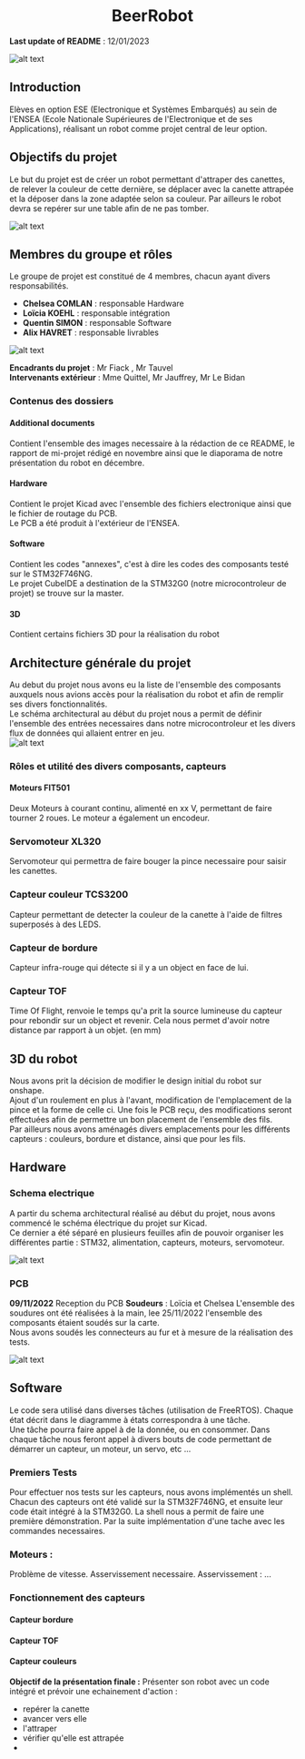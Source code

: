 # <div align="center">BeerRobot</div> 
__Last update of README__ : 12/01/2023


![alt text](Additional_documents/robot_schema.JPG)


## Introduction
Elèves en option ESE (Electronique et Systèmes Embarqués) au sein de l'ENSEA (Ecole Nationale Supérieures de l'Electronique et de ses Applications), réalisant un robot comme projet central de leur option.  

## Objectifs du projet
Le but du projet est de créer un robot permettant d'attraper des canettes, de relever la couleur de cette dernière, se déplacer avec la canette attrapée et la déposer dans la zone adaptée selon sa couleur. Par ailleurs le robot devra se repérer sur une table afin de ne pas tomber.   


![alt text](Additional_documents/fonctionnalites_robot_schema.png)


## Membres du groupe et rôles
Le groupe de projet est constitué de 4 membres, chacun ayant divers responsabilités.  
- __Chelsea COMLAN__ : responsable Hardware
- __Loïcia KOEHL__ : responsable intégration
- __Quentin SIMON__ : responsable Software
- __Alix HAVRET__ : responsable livrables


![alt text](Additional_documents/gantt.JPG)

__Encadrants du projet__ : Mr Fiack , Mr Tauvel  
__Intervenants extérieur__ : Mme Quittel, Mr Jauffrey, Mr Le Bidan  

### Contenus des dossiers
  #### Additional documents
Contient l'ensemble des images necessaire à la rédaction de ce README, le rapport de mi-projet rédigé en novembre ainsi que le diaporama de notre présentation du robot en décembre.   

  #### Hardware
Contient le projet Kicad avec l'ensemble des fichiers electronique ainsi que le fichier de routage du PCB.  
Le PCB a été produit à l'extérieur de l'ENSEA.  

  #### Software 
Contient les codes "annexes", c'est à dire les codes des composants testé sur le STM32F746NG.  
Le projet CubeIDE a destination de la STM32G0 (notre microcontroleur de projet) se trouve sur la master. 

  #### 3D 
  Contient certains fichiers 3D pour la réalisation du robot

## Architecture générale du projet

Au debut du projet nous avons eu la liste de l'ensemble des composants auxquels nous avions accès pour la réalisation du robot et afin de remplir ses divers fonctionnalités.   
Le schéma architectural au début du projet nous a permit de définir l'ensemble des entrées necessaires dans notre microcontroleur et les divers flux de données qui allaient entrer en jeu.  
![alt text](Additional_documents/schema_architectural.png)

### Rôles et utilité des divers composants, capteurs 
#### Moteurs FIT501
Deux Moteurs à courant continu, alimenté en xx V, permettant de faire tourner 2 roues. Le moteur a également un encodeur.  

### Servomoteur XL320
Servomoteur qui permettra de faire bouger la pince necessaire pour saisir les canettes.

### Capteur couleur TCS3200
Capteur permettant de detecter la couleur de la canette à l'aide de filtres superposés à des LEDS.

### Capteur de bordure 
Capteur infra-rouge qui détecte si il y a un object en face de lui.

### Capteur TOF 
Time Of Flight, renvoie le temps qu'a prit la source lumineuse du capteur pour rebondir sur un object et revenir. Cela nous permet d'avoir notre distance par rapport à un objet. (en mm)


## 3D du robot 
Nous avons prit la décision de modifier le design initial du robot sur onshape.  
Ajout d'un roulement en plus à l'avant, modification de l'emplacement de la pince et la forme de celle ci. Une fois le PCB reçu, des modifications seront effectuées afin de permettre un bon placement de l'ensemble des fils.  
Par ailleurs nous avons aménagés divers emplacements pour les différents capteurs : couleurs, bordure et distance, ainsi que pour les fils.  
  
 
 
## Hardware 
### Schema electrique
A partir du schema architectural réalisé au début du projet, nous avons commencé le schéma électrique du projet sur Kicad.  
Ce dernier a été séparé en plusieurs feuilles afin de pouvoir organiser les différentes partie : STM32, alimentation, capteurs, moteurs, servomoteur.

![alt text](Additional_documents/schematic_kicad.JPG)

### PCB
__09/11/2022__ Reception du PCB
__Soudeurs__ : Loïcia et Chelsea
L'ensemble des soudures ont été réalisées à la main, lee 25/11/2022  l'ensemble des composants étaient soudés sur la carte.   
Nous avons soudés les connecteurs au fur et à mesure de la réalisation des tests.

![alt text](Additional_documents/PCB_routage.JPG)


## Software

Le code sera utilisé dans diverses tâches (utilisation de FreeRTOS). Chaque état décrit dans le diagramme à états correspondra à une tâche.  
Une tâche pourra faire appel à de la donnée, ou en consommer. Dans chaque tâche nous feront appel à divers bouts de code permettant de démarrer un capteur, un moteur, un servo, etc ...  


### Premiers Tests
Pour effectuer nos tests sur les capteurs, nous avons implémentés un shell. Chacun des capteurs ont été validé sur la STM32F746NG, et ensuite leur code était intégré à la STM32G0.
La shell nous a permit de faire une première démonstration. Par la suite implémentation d'une tache avec les commandes necessaires.


### Moteurs : 
Problème de vitesse. Asservissement necessaire.
Asservissement : ...



### Fonctionnement des capteurs 
#### Capteur bordure 

#### Capteur TOF 
#### Capteur couleurs





__Objectif de la présentation finale :__
Présenter son robot avec un code intégré et prévoir une echainement d'action :  
- repérer la canette
- avancer vers elle 
- l'attraper
- vérifier qu'elle est attrapée
- 

